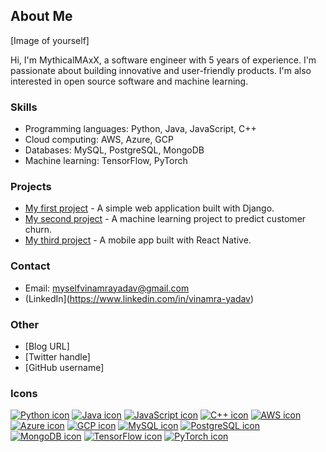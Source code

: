 ## About Me

[Image of yourself]

Hi, I'm MythicalMAxX, a software engineer with 5 years of experience. I'm passionate about building innovative and user-friendly products. I'm also interested in open source software and machine learning.

### Skills

* Programming languages: Python, Java, JavaScript, C++
* Cloud computing: AWS, Azure, GCP
* Databases: MySQL, PostgreSQL, MongoDB
* Machine learning: TensorFlow, PyTorch

### Projects

* [My first project](https://github.com/MythicalMAxX/my-first-project) - A simple web application built with Django.
* [My second project](https://github.com/MythicalMAxX/my-second-project) - A machine learning project to predict customer churn.
* [My third project](https://github.com/MythicalMAxX/my-third-project) - A mobile app built with React Native.

### Contact

* Email: myselfvinamrayadav@gmail.com
* (LinkedIn](https://www.linkedin.com/in/vinamra-yadav)

### Other

* [Blog URL]
* [Twitter handle]
* [GitHub username]

### Icons

[![Python icon](https://upload.wikimedia.org/wikipedia/commons/thumb/c/c3/Python-logo-notext.svg/1200px-Python-logo-notext.svg.png)](https://www.python.org/)
[![Java icon](https://upload.wikimedia.org/wikipedia/commons/thumb/6/6a/Java_coffee_cup_logo.svg/1200px-Java_coffee_cup_logo.svg.png)](https://www.java.com/)
[![JavaScript icon](https://upload.wikimedia.org/wikipedia/commons/thumb/9/99/JavaScript-logo.svg/1200px-JavaScript-logo.svg.png)](https://www.javascript.com/)
[![C++ icon](https://upload.wikimedia.org/wikipedia/commons/thumb/1/1b/C%2B%2B_logo.svg/1200px-C%2B%2B_logo.svg.png)](https://www.cplusplus.com/)
[![AWS icon](https://upload.wikimedia.org/wikipedia/commons/thumb/3/30/Amazon_Web_Services_Logo.svg/1200px-Amazon_Web_Services_Logo.svg.png)](https://aws.amazon.com/)
[![Azure icon](https://upload.wikimedia.org/wikipedia/commons/thumb/b/b5/Microsoft_Azure_Logo.svg/1200px-Microsoft_Azure_Logo.svg.png)](https://azure.microsoft.com/)
[![GCP icon](https://upload.wikimedia.org/wikipedia/commons/thumb/6/66/Google_Cloud_Platform_logo.svg/1200px-Google_Cloud_Platform_logo.svg.png)](https://cloud.google.com/)
[![MySQL icon](https://upload.wikimedia.org/wikipedia/commons/thumb/c/c8/MySQL-logo.svg/1200px-MySQL-logo.svg.png)](https://www.mysql.com/)
[![PostgreSQL icon](https://upload.wikimedia.org/wikipedia/commons/thumb/2/29/PostgreSQL_elephant.svg/1200px-PostgreSQL_elephant.svg.png)](https://www.postgresql.org/)
[![MongoDB icon](https://upload.wikimedia.org/wikipedia/commons/thumb/4/43/MongoDB_logo.svg/1200px-MongoDB_logo.svg.png)](https://www.mongodb.com/)
[![TensorFlow icon](https://upload.wikimedia.org/wikipedia/commons/thumb/a/ac/TensorFlow_logo.svg/1200px-TensorFlow_logo.svg.png)](https://www.tensorflow.org/)
[![PyTorch icon](https://upload.wikimedia.org/wikipedia/commons/thumb/9/9a/PyTorch_logo.svg/1200px-PyTorch_logo.svg.png)](https://pytorch.org/)
